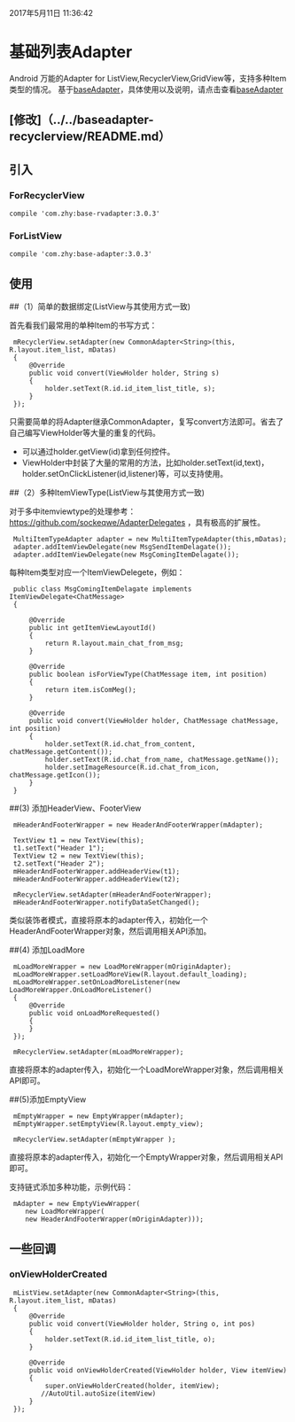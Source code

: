 2017年5月11日 11:36:42
# 基础列表Adapter
 Android 万能的Adapter for ListView,RecyclerView,GridView等，支持多种Item类型的情况。
 基于[baseAdapter](https://github.com/hongyangAndroid/baseAdapter)，具体使用以及说明，请点击查看[baseAdapter](https://github.com/hongyangAndroid/baseAdapter)

## [修改]（../../baseadapter-recyclerview/README.md）


## 引入

### ForRecyclerView
 ```
 compile 'com.zhy:base-rvadapter:3.0.3'
 ```
### ForListView
 ```
 compile 'com.zhy:base-adapter:3.0.3'
 ```

## 使用

##（1）简单的数据绑定(ListView与其使用方式一致)

首先看我们最常用的单种Item的书写方式：
```
 mRecyclerView.setAdapter(new CommonAdapter<String>(this, R.layout.item_list, mDatas)
 {
     @Override
     public void convert(ViewHolder holder, String s)
     {
         holder.setText(R.id.id_item_list_title, s);
     }
 });
```
 只需要简单的将Adapter继承CommonAdapter，复写convert方法即可。省去了自己编写ViewHolder等大量的重复的代码。

 * 可以通过holder.getView(id)拿到任何控件。
 * ViewHolder中封装了大量的常用的方法，比如holder.setText(id,text)，holder.setOnClickListener(id,listener)等，可以支持使用。

##（2）多种ItemViewType(ListView与其使用方式一致)

 对于多中itemviewtype的处理参考：https://github.com/sockeqwe/AdapterDelegates ，具有极高的扩展性。

```
 MultiItemTypeAdapter adapter = new MultiItemTypeAdapter(this,mDatas);
 adapter.addItemViewDelegate(new MsgSendItemDelagate());
 adapter.addItemViewDelegate(new MsgComingItemDelagate());
```

 每种Item类型对应一个ItemViewDelegete，例如：
```
 public class MsgComingItemDelagate implements ItemViewDelegate<ChatMessage>
 {

     @Override
     public int getItemViewLayoutId()
     {
         return R.layout.main_chat_from_msg;
     }

     @Override
     public boolean isForViewType(ChatMessage item, int position)
     {
         return item.isComMeg();
     }

     @Override
     public void convert(ViewHolder holder, ChatMessage chatMessage, int position)
     {
         holder.setText(R.id.chat_from_content, chatMessage.getContent());
         holder.setText(R.id.chat_from_name, chatMessage.getName());
         holder.setImageResource(R.id.chat_from_icon, chatMessage.getIcon());
     }
 }
```



##(3) 添加HeaderView、FooterView

```
 mHeaderAndFooterWrapper = new HeaderAndFooterWrapper(mAdapter);

 TextView t1 = new TextView(this);
 t1.setText("Header 1");
 TextView t2 = new TextView(this);
 t2.setText("Header 2");
 mHeaderAndFooterWrapper.addHeaderView(t1);
 mHeaderAndFooterWrapper.addHeaderView(t2);

 mRecyclerView.setAdapter(mHeaderAndFooterWrapper);
 mHeaderAndFooterWrapper.notifyDataSetChanged();
```

类似装饰者模式，直接将原本的adapter传入，初始化一个HeaderAndFooterWrapper对象，然后调用相关API添加。


##(4) 添加LoadMore
```
 mLoadMoreWrapper = new LoadMoreWrapper(mOriginAdapter);
 mLoadMoreWrapper.setLoadMoreView(R.layout.default_loading);
 mLoadMoreWrapper.setOnLoadMoreListener(new LoadMoreWrapper.OnLoadMoreListener()
 {
     @Override
     public void onLoadMoreRequested()
     {
     }
 });

 mRecyclerView.setAdapter(mLoadMoreWrapper);
```
 直接将原本的adapter传入，初始化一个LoadMoreWrapper对象，然后调用相关API即可。

##(5)添加EmptyView

```
 mEmptyWrapper = new EmptyWrapper(mAdapter);
 mEmptyWrapper.setEmptyView(R.layout.empty_view);

 mRecyclerView.setAdapter(mEmptyWrapper );

```

 直接将原本的adapter传入，初始化一个EmptyWrapper对象，然后调用相关API即可。


 支持链式添加多种功能，示例代码：

```
 mAdapter = new EmptyViewWrapper(
 	new LoadMoreWrapper(
 	new HeaderAndFooterWrapper(mOriginAdapter)));
```


## 一些回调

### onViewHolderCreated

```
 mListView.setAdapter(new CommonAdapter<String>(this, R.layout.item_list, mDatas)
 {
     @Override
     public void convert(ViewHolder holder, String o, int pos)
     {
         holder.setText(R.id.id_item_list_title, o);
     }

     @Override
     public void onViewHolderCreated(ViewHolder holder, View itemView)
     {
         super.onViewHolderCreated(holder, itemView);
        //AutoUtil.autoSize(itemView)
     }
 });
```